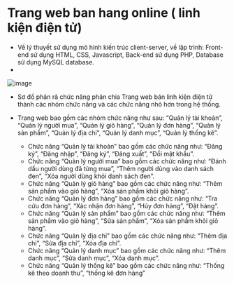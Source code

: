# Trang web ban hang online ( linh kiện điện tử)
  * Về lý thuyết sử dụng mô hình kiến trúc client-server, về lập trình: Front-end sử dụng HTML, CSS, Javascript, Back-end sử dụng PHP, Database sử dụng MySQL database.
  * 
   ![image](https://github.com/VTEMsuccess/ElectronicComponent-PhpProject--master/assets/89713168/964853f0-6f4e-4265-99c8-78a3a0117602)
    
  * Sơ đồ phân rã chức năng phân chia Trang web bán linh kiện điện tử thành các nhóm chức năng và các chức năng nhỏ hơn trong hệ thống.
    
  * Trang web bao gồm các nhóm chức năng như sau: “Quản lý tài khoản”, “Quản lý người mua”, “Quản lý giỏ hàng”, “Quản lý đơn hàng”, “Quản lý sản phẩm”, “Quản lý địa chỉ”, “Quản lý danh mục”, “Quản lý thống kê”.
    
    + Chức năng “Quản lý tài khoản” bao gồm các chức năng như: “Đăng ký”, “Đăng nhập”, “Đăng ký”, “Đăng xuất”, “Đổi mật khẩu”.
    + Chức năng “Quản lý người mua” bao gồm các chức năng như: “Đánh dấu người dùng đã từng mua”, “Thêm người dùng vào danh sách đen”, “Xóa người dùng khỏi danh sách đen”.
    + Chức năng “Quản lý giỏ hàng” bao gồm các chức năng như: “Thêm sản phẩm vào giỏ hàng”, “Xóa sản phẩm khỏi giỏ hàng”.
    + Chức năng “Quản lý đơn hàng” bao gồm các chức năng như: “Tra cứu đơn hàng”, “Xác nhận đơn hàng”, “Hủy đơn hàng”, “Đặt hàng”.
    + Chức năng “Quản lý sản phẩm” bao gồm các chức năng như: “Thêm sản phẩm vào giỏ hàng”, “Sửa sản phẩm”, “Xóa sản phẩm khỏi giỏ hàng”.
    + Chức năng “Quản lý địa chỉ” bao gồm các chức năng như: “Thêm địa chỉ”, “Sửa địa chỉ”, “Xóa địa chỉ”.
    + Chức năng “Quản lý danh mục” bao gồm các chức năng như: “Thêm danh mục”, “Sửa danh mục”, “Xóa danh mục”.
    + Chức năng “Quản lý thống kê” bao gồm các chức năng như: “Thống kê theo doanh thu”, “thống kê đơn hàng”





